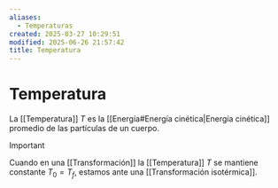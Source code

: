 ```yaml
---
aliases:
  - Temperaturas
created: 2025-03-27 10:29:51
modified: 2025-06-26 21:57:42
title: Temperatura
---
```


# Temperatura

La [[Temperatura]] $T$ es la [[Energía#Energía cinética|Energía cinética]] promedio de las partículas de un cuerpo.

> [!important]
> Cuando en una [[Transformación]] la [[Temperatura]] $T$ se mantiene constante $T_0 = T_f$, estamos ante una [[Transformación isotérmica]].
